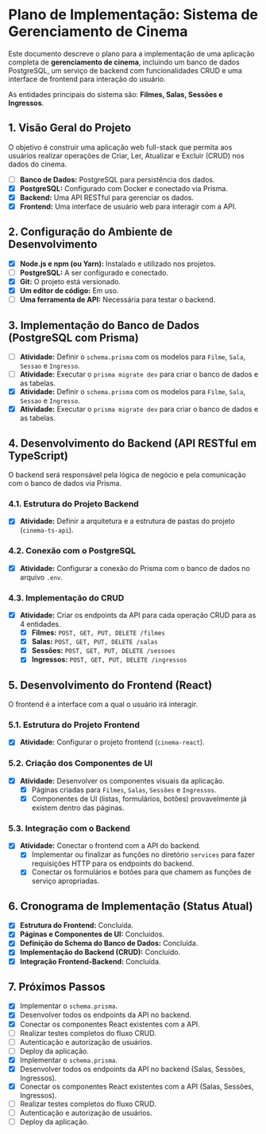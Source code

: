 # Plano de Implementação: Sistema de Gerenciamento de Cinema

Este documento descreve o plano para a implementação de uma aplicação completa de **gerenciamento de cinema**, incluindo um banco de dados PostgreSQL, um serviço de backend com funcionalidades CRUD e uma interface de frontend para interação do usuário.

As entidades principais do sistema são: **Filmes, Salas, Sessões e Ingressos**.

## 1. Visão Geral do Projeto

O objetivo é construir uma aplicação web full-stack que permita aos usuários realizar operações de Criar, Ler, Atualizar e Excluir (CRUD) nos dados do cinema.

- [ ] **Banco de Dados:** PostgreSQL para persistência dos dados.
- [x] **PostgreSQL:** Configurado com Docker e conectado via Prisma.
- [x] **Backend:** Uma API RESTful para gerenciar os dados.
- [x] **Frontend:** Uma interface de usuário web para interagir com a API.

## 2. Configuração do Ambiente de Desenvolvimento

- [x] **Node.js e npm (ou Yarn):** Instalado e utilizado nos projetos.
- [ ] **PostgreSQL:** A ser configurado e conectado.
- [x] **Git:** O projeto está versionado.
- [x] **Um editor de código:** Em uso.
- [ ] **Uma ferramenta de API:** Necessária para testar o backend.

## 3. Implementação do Banco de Dados (PostgreSQL com Prisma)

- [ ] **Atividade:** Definir o `schema.prisma` com os modelos para `Filme`, `Sala`, `Sessao` e `Ingresso`.
- [ ] **Atividade:** Executar o `prisma migrate dev` para criar o banco de dados e as tabelas.
- [x] **Atividade:** Definir o `schema.prisma` com os modelos para `Filme`, `Sala`, `Sessao` e `Ingresso`.
- [x] **Atividade:** Executar o `prisma migrate dev` para criar o banco de dados e as tabelas.

## 4. Desenvolvimento do Backend (API RESTful em TypeScript)

O backend será responsável pela lógica de negócio e pela comunicação com o banco de dados via Prisma.

### 4.1. Estrutura do Projeto Backend

- [x] **Atividade:** Definir a arquitetura e a estrutura de pastas do projeto (`cinema-ts-api`).

### 4.2. Conexão com o PostgreSQL

- [x] **Atividade:** Configurar a conexão do Prisma com o banco de dados no arquivo `.env`.

### 4.3. Implementação do CRUD

- [x] **Atividade:** Criar os endpoints da API para cada operação CRUD para as 4 entidades.
    - [x] **Filmes:** `POST, GET, PUT, DELETE /filmes`
    - [x] **Salas:** `POST, GET, PUT, DELETE /salas`
    - [x] **Sessões:** `POST, GET, PUT, DELETE /sessoes`
    - [x] **Ingressos:** `POST, GET, PUT, DELETE /ingressos`

## 5. Desenvolvimento do Frontend (React)

O frontend é a interface com a qual o usuário irá interagir.

### 5.1. Estrutura do Projeto Frontend

- [x] **Atividade:** Configurar o projeto frontend (`cinema-react`).

### 5.2. Criação dos Componentes de UI

- [x] **Atividade:** Desenvolver os componentes visuais da aplicação.
    - [x] Páginas criadas para `Filmes`, `Salas`, `Sessões` e `Ingressos`.
    - [x] Componentes de UI (listas, formulários, botões) provavelmente já existem dentro das páginas.

### 5.3. Integração com o Backend

- [x] **Atividade:** Conectar o frontend com a API do backend.
    - [x] Implementar ou finalizar as funções no diretório `services` para fazer requisições HTTP para os endpoints do backend.
    - [x] Conectar os formulários e botões para que chamem as funções de serviço apropriadas.

## 6. Cronograma de Implementação (Status Atual)

- [x] **Estrutura do Frontend:** Concluída.
- [x] **Páginas e Componentes de UI:** Concluídos.
- [x] **Definição do Schema do Banco de Dados:** Concluída.
- [x] **Implementação do Backend (CRUD):** Concluído.
- [x] **Integração Frontend-Backend:** Concluída.

## 7. Próximos Passos

- [x] Implementar o `schema.prisma`.
- [x] Desenvolver todos os endpoints da API no backend.
- [x] Conectar os componentes React existentes com a API.
- [ ] Realizar testes completos do fluxo CRUD.
- [ ] Autenticação e autorização de usuários.
- [ ] Deploy da aplicação.
- [x] Implementar o `schema.prisma`.
- [x] Desenvolver todos os endpoints da API no backend (Salas, Sessões, Ingressos).
- [x] Conectar os componentes React existentes com a API (Salas, Sessões, Ingressos).
- [ ] Realizar testes completos do fluxo CRUD.
- [ ] Autenticação e autorização de usuários.
- [ ] Deploy da aplicação. 
